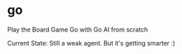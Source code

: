 # go

Play the Board Game Go with Go AI from scratch


Current State: Still a weak agent. But it's getting smarter :)


